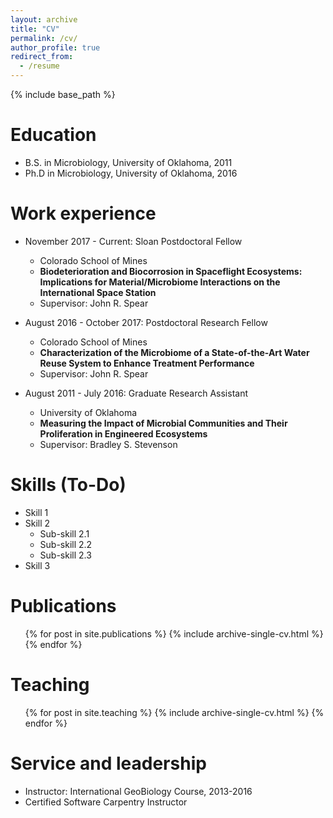 ```yaml
---
layout: archive
title: "CV"
permalink: /cv/
author_profile: true
redirect_from:
  - /resume
---
```


{% include base_path %}

Education
======
* B.S. in Microbiology, University of Oklahoma, 2011
* Ph.D in Microbiology, University of Oklahoma, 2016

Work experience
======
* November 2017 - Current: Sloan Postdoctoral Fellow
  * Colorado School of Mines
  * **Biodeterioration and Biocorrosion in Spaceflight Ecosystems: Implications for Material/Microbiome Interactions on the International Space Station**
  * Supervisor: John R. Spear

* August 2016 - October 2017: Postdoctoral Research Fellow
  * Colorado School of Mines
  * **Characterization of the Microbiome of a State-of-the-Art Water Reuse System to Enhance Treatment Performance**
  * Supervisor: John R. Spear

* August 2011 - July 2016: Graduate Research Assistant
  * University of Oklahoma
  * **Measuring the Impact of Microbial Communities and Their Proliferation in Engineered Ecosystems**
  * Supervisor: Bradley S. Stevenson

  
  
Skills (To-Do)
======
* Skill 1
* Skill 2
  * Sub-skill 2.1
  * Sub-skill 2.2
  * Sub-skill 2.3
* Skill 3

Publications
======
  <ul>{% for post in site.publications %}
    {% include archive-single-cv.html %}
  {% endfor %}</ul>
  
  
Teaching
======
  <ul>{% for post in site.teaching %}
    {% include archive-single-cv.html %}
  {% endfor %}</ul>
  
Service and leadership
======
* Instructor: International GeoBiology Course, 2013-2016
* Certified Software Carpentry Instructor
